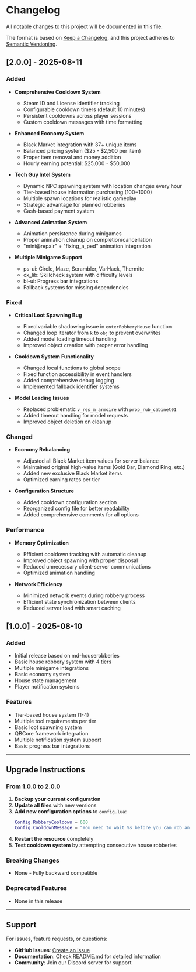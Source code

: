 # Changelog

All notable changes to this project will be documented in this file.

The format is based on [Keep a Changelog](https://keepachangelog.com/en/1.0.0/),
and this project adheres to [Semantic Versioning](https://semver.org/spec/v2.0.0.html).

## [2.0.0] - 2025-08-11

### Added
- **Comprehensive Cooldown System**
  - Steam ID and License identifier tracking
  - Configurable cooldown timers (default 10 minutes)
  - Persistent cooldowns across player sessions
  - Custom cooldown messages with time formatting

- **Enhanced Economy System**
  - Black Market integration with 37+ unique items
  - Balanced pricing system ($25 - $2,500 per item)
  - Proper item removal and money addition
  - Hourly earning potential: $25,000 - $50,000

- **Tech Guy Intel System**
  - Dynamic NPC spawning system with location changes every hour
  - Tier-based house information purchasing ($100-$1000)
  - Multiple spawn locations for realistic gameplay
  - Strategic advantage for planned robberies
  - Cash-based payment system

- **Advanced Animation System**
  - Animation persistence during minigames
  - Proper animation cleanup on completion/cancellation
  - "mini@repair" + "fixing_a_ped" animation integration

- **Multiple Minigame Support**
  - ps-ui: Circle, Maze, Scrambler, VarHack, Thermite
  - ox_lib: Skillcheck system with difficulty levels
  - bl-ui: Progress bar integrations
  - Fallback systems for missing dependencies

### Fixed
- **Critical Loot Spawning Bug**
  - Fixed variable shadowing issue in `enterRobberyHouse` function
  - Changed loop iterator from `k` to `obj` to prevent overwrites
  - Added model loading timeout handling
  - Improved object creation with proper error handling

- **Cooldown System Functionality**
  - Changed local functions to global scope
  - Fixed function accessibility in event handlers
  - Added comprehensive debug logging
  - Implemented fallback identifier systems

- **Model Loading Issues**
  - Replaced problematic `v_res_m_armoire` with `prop_rub_cabinet01`
  - Added timeout handling for model requests
  - Improved object deletion on cleanup

### Changed
- **Economy Rebalancing**
  - Adjusted all Black Market item values for server balance
  - Maintained original high-value items (Gold Bar, Diamond Ring, etc.)
  - Added new exclusive Black Market items
  - Optimized earning rates per tier

- **Configuration Structure**
  - Added cooldown configuration section
  - Reorganized config file for better readability
  - Added comprehensive comments for all options

### Performance
- **Memory Optimization**
  - Efficient cooldown tracking with automatic cleanup
  - Improved object spawning with proper disposal
  - Reduced unnecessary client-server communications
  - Optimized animation handling

- **Network Efficiency**
  - Minimized network events during robbery process
  - Efficient state synchronization between clients
  - Reduced server load with smart caching

## [1.0.0] - 2025-08-10

### Added
- Initial release based on md-houserobberies
- Basic house robbery system with 4 tiers
- Multiple minigame integrations
- Basic economy system
- House state management
- Player notification systems

### Features
- Tier-based house system (1-4)
- Multiple tool requirements per tier
- Basic loot spawning system
- QBCore framework integration
- Multiple notification system support
- Basic progress bar integrations

---

## Upgrade Instructions

### From 1.0.0 to 2.0.0

1. **Backup your current configuration**
2. **Update all files** with new versions
3. **Add new configuration options** to `config.lua`:
   ```lua
   Config.RobberyCooldown = 600
   Config.CooldownMessage = "You need to wait %s before you can rob another house!"
   ```
4. **Restart the resource** completely
5. **Test cooldown system** by attempting consecutive house robberies

### Breaking Changes
- None - Fully backward compatible

### Deprecated Features
- None in this release

---

## Support

For issues, feature requests, or questions:
- **GitHub Issues**: [Create an issue](https://github.com/YourUsername/ritwik-houserobberies/issues)
- **Documentation**: Check README.md for detailed information
- **Community**: Join our Discord server for support
